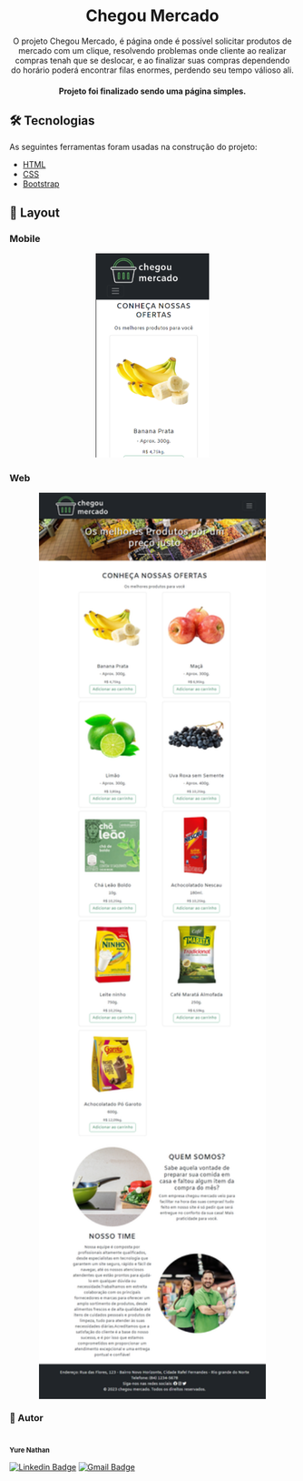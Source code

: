 <h1 align="center">Chegou Mercado</h1>
<p align="center"> O projeto Chegou Mercado, é página onde é possível solicitar produtos de mercado com um clique, resolvendo problemas onde cliente ao realizar compras tenah que se deslocar, e ao finalizar suas compras dependendo do horário poderá encontrar filas enormes, perdendo seu tempo válioso ali.</p>
<h4 align="center">	Projeto foi finalizado sendo uma página simples.</h4>

## 🛠 Tecnologias
As seguintes ferramentas foram usadas na construção do projeto:
- [HTML](https://developer.mozilla.org/pt-BR/docs/Web/HTML)
- [CSS](https://developer.mozilla.org/pt-BR/docs/Web/CSS)
- [Bootstrap](https://getbootstrap.com/)

## 🎨 Layout

### Mobile

<p align="center">
  <img alt="NextLevelWeek" title="#NextLevelWeek" src="./img/screenshots/Captura de tela 2023-08-20 234027.png" width="200px">


</p>

### Web

<p align="center" style="display: flex; align-items: flex-start; justify-content: center;">
  <img alt="NextLevelWeek" title="#NextLevelWeek" src="./img/screenshots/_C__Users_Yure_Documents_proejto_chegouMercado_index.html.png" width="400px">

</p>

### 🦸 Autor

 <img style="border-radius: 50%;" src="https://avatars.githubusercontent.com/u/91153560?v=4" width="100px;" alt=""/>
 <br/>
 <sub><b>Yure Nathan</b></sub>
 <br/>

[![Linkedin Badge](https://img.shields.io/badge/-Yure-blue?style=flat-square&logo=Linkedin&logoColor=white&link=https://www.linkedin.com/in/yurenathan/)](https://www.linkedin.com/in/yurenathan/) 
[![Gmail Badge](https://img.shields.io/badge/-yure.nathan303@gmail.com-c14438?style=flat-square&logo=Gmail&logoColor=white&link=mailto:yure.nathan303@gmail.com)](mailto:yure.nathan303@gmail.com)

